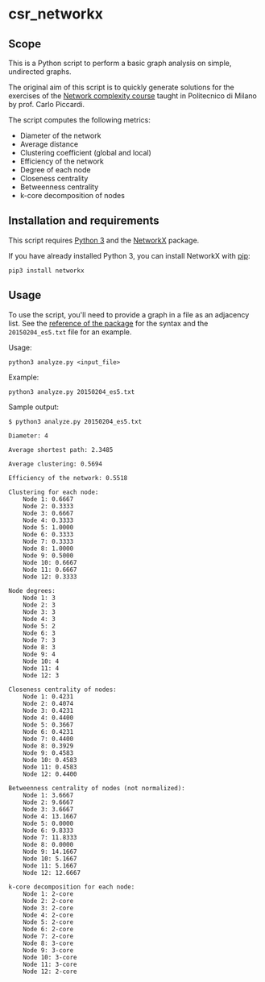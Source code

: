 # csr_networkx

## Scope

This is a Python script to perform a basic graph analysis on simple, undirected graphs.

The original aim of this script is to quickly generate solutions for the exercises of the [Network complexity course](http://home.deib.polimi.it/piccardi/csr.html) taught in Politecnico di Milano by prof. Carlo Piccardi.

The script computes the following metrics:
* Diameter of the network
* Average distance
* Clustering coefficient (global and local)
* Efficiency of the network
* Degree of each node
* Closeness centrality
* Betweenness centrality
* k-core decomposition of nodes

## Installation and requirements

This script requires [Python 3](https://www.python.org/download/releases/3.0/) and the [NetworkX](https://networkx.github.io/) package.

If you have already installed Python 3, you can install NetworkX with [pip](https://en.wikipedia.org/wiki/Pip_(package_manager)):

    pip3 install networkx

## Usage

To use the script, you'll need to provide a graph in a file as an adjacency list.
See the [reference of the package](http://networkx.github.io/documentation/latest/reference/readwrite.adjlist.html) for the syntax and the `20150204_es5.txt` file for an example.

Usage:

    python3 analyze.py <input_file>

Example:

    python3 analyze.py 20150204_es5.txt

Sample output:

    $ python3 analyze.py 20150204_es5.txt

    Diameter: 4

    Average shortest path: 2.3485

    Average clustering: 0.5694

    Efficiency of the network: 0.5518

    Clustering for each node:
    	Node 1: 0.6667
    	Node 2: 0.3333
    	Node 3: 0.6667
    	Node 4: 0.3333
    	Node 5: 1.0000
    	Node 6: 0.3333
    	Node 7: 0.3333
    	Node 8: 1.0000
    	Node 9: 0.5000
    	Node 10: 0.6667
    	Node 11: 0.6667
    	Node 12: 0.3333

    Node degrees:
    	Node 1: 3
    	Node 2: 3
    	Node 3: 3
    	Node 4: 3
    	Node 5: 2
    	Node 6: 3
    	Node 7: 3
    	Node 8: 3
    	Node 9: 4
    	Node 10: 4
    	Node 11: 4
    	Node 12: 3

    Closeness centrality of nodes:
    	Node 1: 0.4231
    	Node 2: 0.4074
    	Node 3: 0.4231
    	Node 4: 0.4400
    	Node 5: 0.3667
    	Node 6: 0.4231
    	Node 7: 0.4400
    	Node 8: 0.3929
    	Node 9: 0.4583
    	Node 10: 0.4583
    	Node 11: 0.4583
    	Node 12: 0.4400

    Betweenness centrality of nodes (not normalized):
    	Node 1: 3.6667
    	Node 2: 9.6667
    	Node 3: 3.6667
    	Node 4: 13.1667
    	Node 5: 0.0000
    	Node 6: 9.8333
    	Node 7: 11.8333
    	Node 8: 0.0000
    	Node 9: 14.1667
    	Node 10: 5.1667
    	Node 11: 5.1667
    	Node 12: 12.6667

    k-core decomposition for each node:
    	Node 1: 2-core
    	Node 2: 2-core
    	Node 3: 2-core
    	Node 4: 2-core
    	Node 5: 2-core
    	Node 6: 2-core
    	Node 7: 2-core
    	Node 8: 3-core
    	Node 9: 3-core
    	Node 10: 3-core
    	Node 11: 3-core
    	Node 12: 2-core
